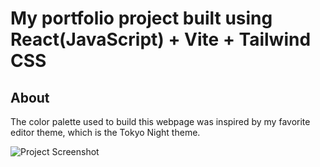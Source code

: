 # My portfolio project built using React(JavaScript) + Vite + Tailwind CSS

## About

The color palette used to build this webpage was inspired by my favorite editor theme, which is the Tokyo Night theme.

![Project Screenshot](/TokyoNightPalette.png
)
